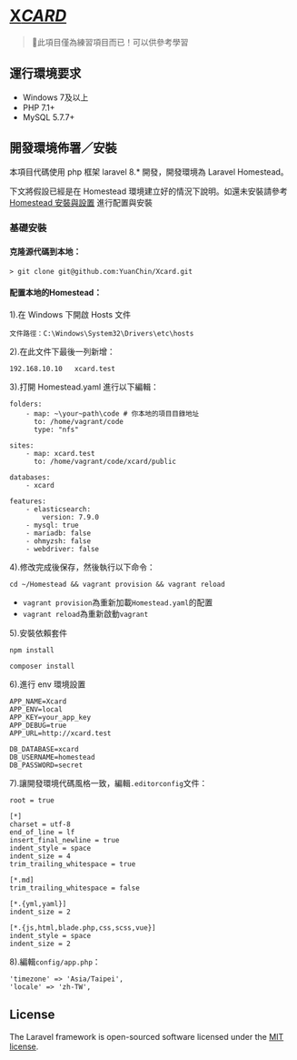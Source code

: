 # [X*CARD*](http://xcard.test/)

> 🚨此項目僅為練習項目而已！可以供參考學習

## 運行環境要求

- Windows 7及以上
- PHP 7.1+
- MySQL 5.7.7+


## 開發環境佈署／安裝

本項目代碼使用 php 框架 laravel 8.* 開發，開發環境為 Laravel Homestead。
    
下文將假設已經是在 Homestead 環境建立好的情況下說明。如還未安裝請參考 [Homestead 安裝與設置](https://laravel.com/docs/8.x/homestead) 進行配置與安裝

### 基礎安裝

#### 克隆源代碼到本地：

    > git clone git@github.com:YuanChin/Xcard.git

#### 配置本地的Homestead：

1).在 Windows 下開啟 Hosts 文件
    
    文件路徑：C:\Windows\System32\Drivers\etc\hosts

2).在此文件下最後一列新增：
    
    192.168.10.10   xcard.test

3).打開 Homestead.yaml 進行以下編輯：

```
folders:
    - map: ~\your~path\code # 你本地的項目目錄地址
      to: /home/vagrant/code
      type: "nfs"

sites:
    - map: xcard.test
      to: /home/vagrant/code/xcard/public
    
databases:
    - xcard
    
features:
    - elasticsearch:
        version: 7.9.0
    - mysql: true
    - mariadb: false
    - ohmyzsh: false
    - webdriver: false
```

4).修改完成後保存，然後執行以下命令：

```shell
cd ~/Homestead && vagrant provision && vagrant reload
```
- `vagrant provision`為重新加載`Homestead.yaml`的配置
- `vagrant reload`為重新啟動`vagrant`

5).安裝依賴套件

```shell
npm install
```

```shell
composer install
```

6).進行 env 環境設置

```
APP_NAME=Xcard
APP_ENV=local
APP_KEY=your_app_key
APP_DEBUG=true
APP_URL=http://xcard.test

DB_DATABASE=xcard
DB_USERNAME=homestead
DB_PASSWORD=secret
```

7).讓開發環境代碼風格一致，編輯`.editorconfig`文件：

```
root = true

[*]
charset = utf-8
end_of_line = lf
insert_final_newline = true
indent_style = space
indent_size = 4
trim_trailing_whitespace = true

[*.md]
trim_trailing_whitespace = false

[*.{yml,yaml}]
indent_size = 2

[*.{js,html,blade.php,css,scss,vue}]
indent_style = space
indent_size = 2
```

8).編輯`config/app.php`：

```
'timezone' => 'Asia/Taipei',
'locale' => 'zh-TW',
```




## License

The Laravel framework is open-sourced software licensed under the [MIT license](https://opensource.org/licenses/MIT).
